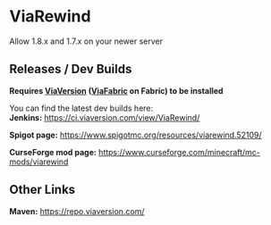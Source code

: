 # ViaRewind
Allow 1.8.x and 1.7.x on your newer server

Releases / Dev Builds
-
**Requires [ViaVersion](https://viaversion.com/) ([ViaFabric](https://viaversion.com/fabric) on Fabric) to be installed**
   
You can find the latest dev builds here:\
**Jenkins:** https://ci.viaversion.com/view/ViaRewind/

**Spigot page:** https://www.spigotmc.org/resources/viarewind.52109/

**CurseForge mod page:** https://www.curseforge.com/minecraft/mc-mods/viarewind

Other Links
-
**Maven:** https://repo.viaversion.com/
